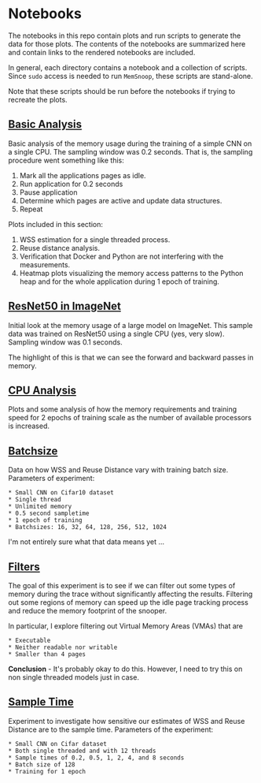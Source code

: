 # Notebooks

The notebooks in this repo contain plots and run scripts to generate the data for those 
plots. The contents of the notebooks are summarized here and contain links to the rendered
notebooks are included.

In general, each directory contains a notebook and a collection of scripts. Since
`sudo` access is needed to run `MemSnoop`, these scripts are stand-alone. 

Note that these scripts should be run before the notebooks if trying to recreate the plots.

## [Basic Analysis](https://github.com/darchr/ml-notebooks/blob/master/basic_analysis/basic_analysis.ipynb)

Basic analysis of the memory usage during the training of a simple CNN on a single CPU. The
sampling window was 0.2 seconds. That is, the sampling procedure went something like this:

1. Mark all the applications pages as idle.
2. Run application for 0.2 seconds
3. Pause application
4. Determine which pages are active and update data structures.
5. Repeat

Plots included in this section:

1. WSS estimation for a single threaded process.
2. Reuse distance analysis.
3. Verification that Docker and Python are not interfering with the measurements.
4. Heatmap plots visualizing the memory access patterns to the Python heap and for the whole
    application during 1 epoch of training.

## [ResNet50 in ImageNet](https://github.com/darchr/ml-notebooks/blob/master/resnet_imagenet/Resnet.ipynb)

Initial look at the memory usage of a large model on ImageNet. This sample data was trained
on ResNet50 using a single CPU (yes, very slow). Sampling window was 0.1 seconds.

The highlight of this is that we can see the forward and backward passes in memory.


## [CPU Analysis](https://github.com/darchr/ml-notebooks/blob/master/cpu_analysis/cpu_analysis.ipynb)

Plots and some analysis of how the memory requirements and training speed for 2 epochs of 
training scale as the number of available processors is increased.

## [Batchsize](https://github.com/darchr/ml-notebooks/blob/master/batchsize/batchsizes.ipynb)

Data on how WSS and Reuse Distance vary with training batch size. Parameters of experiment:

    * Small CNN on Cifar10 dataset
    * Single thread
    * Unlimited memory
    * 0.5 second sampletime
    * 1 epoch of training
    * Batchsizes: 16, 32, 64, 128, 256, 512, 1024

I'm not entirely sure what that data means yet ...

## [Filters](https://github.com/darchr/ml-notebooks/blob/master/filters/filters.ipynb)

The goal of this experiment is to see if we can filter out some types of memory during the
trace without significantly affecting the results. Filtering out some regions of memory can
speed up the idle page tracking process and reduce the memory footprint of the snooper.

In particular, I explore filtering out Virtual Memory Areas (VMAs) that are

    * Executable
    * Neither readable nor writable
    * Smaller than 4 pages

**Conclusion** - It's probably okay to do this. However, I need to try this on non single
threaded models just in case.

## [Sample Time](https://github.com/darchr/ml-notebooks/blob/master/sampletime/sampletime.ipynb)

Experiment to investigate how sensitive our estimates of WSS and Reuse Distance are to
the sample time. Parameters of the experiment:

    * Small CNN on Cifar dataset
    * Both single threaded and with 12 threads
    * Sample times of 0.2, 0.5, 1, 2, 4, and 8 seconds
    * Batch size of 128
    * Training for 1 epoch

